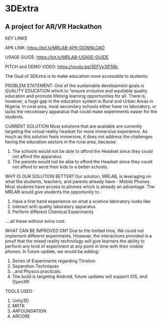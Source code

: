 # 3DExtra
## A project for AR/VR Hackathon

KEY LINKS

APK LINK: https://bit.ly/MRLAB-APK-DOWNLOAD

USAGE GUIDE: https://bit.ly/MRLAB-USAGE-GUIDE

PITCH and DEMO VIDEO: https://youtu.be/5EFVy3IF5Rc

The Goal of 3DExtra is to make education more accessible to students.

PROBLEM STATEMENT:
One of the sustainable development goals is QUALITY EDUCATION which  to “ensure inclusive and equitable quality education and promote lifelong learning opportunities for all.
There is, however, a huge gap in the education system in Rural and Urban Areas in Nigeria. In rural area, most secondary schools either have no laboratory, or lacks the neccessary apparatus that could make experiments easier for the students.


CURRENT SOLUTION
Most solutions that are available are currently targeting the virtual reality headset for more immersive experience. As much as this solution feels immersive, it does not address the challenges facing the education sectors in the rural area, because:
1. The schools would not be able to afford the Headset since they could not afford the apparatus
2. The parents would not be able to afford the Headset since they could not afford to send their kids to a better schools.


WHY IS OUR SOLUTION BETTER?
Our solution, MRLAB, is leveraging on what the students, teachers, and parents already have - Mobile Phones.
Most students have access to phones which is already an advantage. The MRLAB would give students the opportunity to :
1. Have a first hand experience on what a science laboratory looks like
2. Interact with quality laboratory apparatus
3. Perform different Chemical Experiments

....all these without extra cost.


WHAT CAN BE IMPROVED ON?
Due to the limited time, We could not implement diffeernt experiments. However, the interactions provided is a proof that the mixed reality technology will give learners the ability to perform any kind of experiment at any point in time with their mobile phones.
In future update, we would be adding:
1. Series of Experiments regarding Titration
2. Separation Techniques
3. ..and Physics practicals.
4. The build is targeting Android, future updates will support iOS, and OpenXR


TOOLS USED
1. Unity3D
2. MRTK
3. ARFOUNDATION
4. ARCORE
